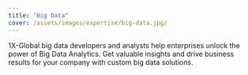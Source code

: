 ```yaml
---
title: "Big Data"
cover: /assets/images/expertise/big-data.jpg/
---
```


1X-Global big data developers and analysts help enterprises unlock the power of Big Data Analytics. Get valuable insights and drive business results for your company with custom big data solutions.
